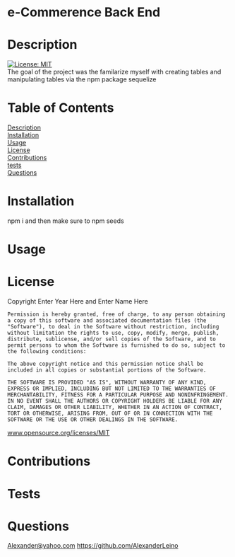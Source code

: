 
# e-Commerence Back End
# Description
[![License: MIT](https://img.shields.io/badge/License-MIT-yellow.svg)](https://opensource.org/licenses/MIT)<br>
The goal of the project was the familarize myself with creating tables and manipulating tables via the npm package sequelize
# Table of Contents
[Description](#Description)<br>
[Installation](#Installation)<br>
[Usage](#Usage)<br>
[License](#License)<br>
[Contributions](#Contributions)<br>
[tests](#Tests)<br>
[Questions](#Questions)<br>
# Installation<br>
npm i and then make sure to npm seeds 
# Usage
 
# License 
Copyright Enter Year Here and Enter Name Here
    
    Permission is hereby granted, free of charge, to any person obtaining a copy of this software and associated documentation files (the "Software"), to deal in the Software without restriction, including without limitation the rights to use, copy, modify, merge, publish, distribute, sublicense, and/or sell copies of the Software, and to permit persons to whom the Software is furnished to do so, subject to the following conditions:
    
    The above copyright notice and this permission notice shall be included in all copies or substantial portions of the Software.
    
    THE SOFTWARE IS PROVIDED "AS IS", WITHOUT WARRANTY OF ANY KIND, EXPRESS OR IMPLIED, INCLUDING BUT NOT LIMITED TO THE WARRANTIES OF MERCHANTABILITY, FITNESS FOR A PARTICULAR PURPOSE AND NONINFRINGEMENT. IN NO EVENT SHALL THE AUTHORS OR COPYRIGHT HOLDERS BE LIABLE FOR ANY CLAIM, DAMAGES OR OTHER LIABILITY, WHETHER IN AN ACTION OF CONTRACT, TORT OR OTHERWISE, ARISING FROM, OUT OF OR IN CONNECTION WITH THE SOFTWARE OR THE USE OR OTHER DEALINGS IN THE SOFTWARE.
www.opensource.org/licenses/MIT
# Contributions

# Tests
 
# Questions
Alexander@yahoo.com
https://github.com/AlexanderLeino
